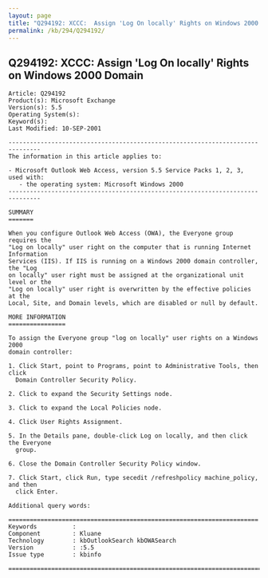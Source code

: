 ```yaml
---
layout: page
title: "Q294192: XCCC:  Assign 'Log On locally' Rights on Windows 2000 Domain"
permalink: /kb/294/Q294192/
---
```


## Q294192: XCCC:  Assign 'Log On locally' Rights on Windows 2000 Domain

	Article: Q294192
	Product(s): Microsoft Exchange
	Version(s): 5.5
	Operating System(s): 
	Keyword(s): 
	Last Modified: 10-SEP-2001
	
	-------------------------------------------------------------------------------
	The information in this article applies to:
	
	- Microsoft Outlook Web Access, version 5.5 Service Packs 1, 2, 3, used with:
	   - the operating system: Microsoft Windows 2000 
	-------------------------------------------------------------------------------
	
	SUMMARY
	=======
	
	When you configure Outlook Web Access (OWA), the Everyone group requires the
	"Log on locally" user right on the computer that is running Internet Information
	Services (IIS). If IIS is running on a Windows 2000 domain controller, the "Log
	on locally" user right must be assigned at the organizational unit level or the
	"Log on locally" user right is overwritten by the effective policies at the
	Local, Site, and Domain levels, which are disabled or null by default.
	
	MORE INFORMATION
	================
	
	To assign the Everyone group "log on locally" user rights on a Windows 2000
	domain controller:
	
	1. Click Start, point to Programs, point to Administrative Tools, then click
	  Domain Controller Security Policy.
	
	2. Click to expand the Security Settings node.
	
	3. Click to expand the Local Policies node.
	
	4. Click User Rights Assignment.
	
	5. In the Details pane, double-click Log on locally, and then click the Everyone
	  group.
	
	6. Close the Domain Controller Security Policy window.
	
	7. Click Start, click Run, type secedit /refreshpolicy machine_policy, and then
	  click Enter.
	
	Additional query words:
	
	======================================================================
	Keywords          :  
	Component         : Kluane
	Technology        : kbOutlookSearch kbOWASearch
	Version           : :5.5
	Issue type        : kbinfo
	
	=============================================================================
	
